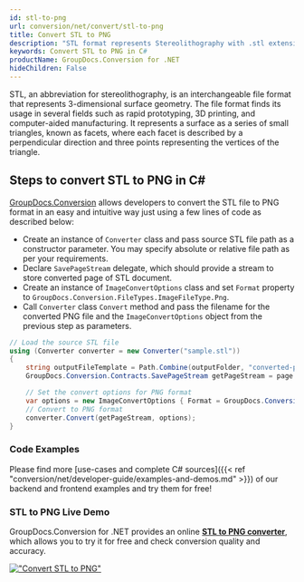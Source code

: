 ```yaml
---
id: stl-to-png
url: conversion/net/convert/stl-to-png
title: Convert STL to PNG
description: "STL format represents Stereolithography with .stl extension. Learn how to convert STL to PNG file programmatically in C# language using GroupDocs.Conversion for .NET library."
keywords: Convert STL to PNG in C#
productName: GroupDocs.Conversion for .NET
hideChildren: False
---
```


STL, an abbreviation for stereolithography, is an interchangeable file format that represents 3-dimensional surface geometry. The file format finds its usage in several fields such as rapid prototyping, 3D printing, and computer-aided manufacturing. It represents a surface as a series of small triangles, known as facets, where each facet is described by a perpendicular direction and three points representing the vertices of the triangle.

## Steps to convert STL to PNG in C#

[GroupDocs.Conversion](https://products.groupdocs.com/conversion/net) allows developers to convert the STL file to PNG format in an easy and intuitive way just using a few lines of code as described below:

* Create an instance of `Converter` class and pass source STL file path as a constructor parameter. You may specify absolute or relative file path as per your requirements. 
* Declare `SavePageStream` delegate, which should provide a stream to store converted page of STL document.
* Create an instance of `ImageConvertOptions` class and set `Format` property to `GroupDocs.Conversion.FileTypes.ImageFileType.Png`.
* Call `Converter` class `Convert` method and pass the filename for the converted PNG file and the `ImageConvertOptions` object from the previous step as parameters.

```csharp
// Load the source STL file
using (Converter converter = new Converter("sample.stl"))
{
    string outputFileTemplate = Path.Combine(outputFolder, "converted-page-{0}.png");
    GroupDocs.Conversion.Contracts.SavePageStream getPageStream = page => new FileStream(string.Format(outputFileTemplate, page), FileMode.Create);

    // Set the convert options for PNG format
    var options = new ImageConvertOptions { Format = GroupDocs.Conversion.FileTypes.ImageFileType.Png };   
    // Convert to PNG format
    converter.Convert(getPageStream, options);
}
```

### Code Examples

Please find more [use-cases and complete C# sources]({{< ref "conversion/net/developer-guide/examples-and-demos.md" >}}) of our backend and frontend examples and try them for free!

### STL to PNG Live Demo

GroupDocs.Conversion for .NET provides an online [**STL to PNG converter**](https://products.groupdocs.app/conversion/stl-to-png), which allows you to try it for free and check conversion quality and accuracy.

[!["Convert STL to PNG"](conversion/net/images/convert-to-png/convert-stl-to-png.png)](https://products.groupdocs.app/conversion/stl-to-png)